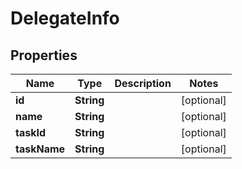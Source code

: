 # DelegateInfo

## Properties
Name | Type | Description | Notes
------------ | ------------- | ------------- | -------------
**id** | **String** |  |  [optional]
**name** | **String** |  |  [optional]
**taskId** | **String** |  |  [optional]
**taskName** | **String** |  |  [optional]
